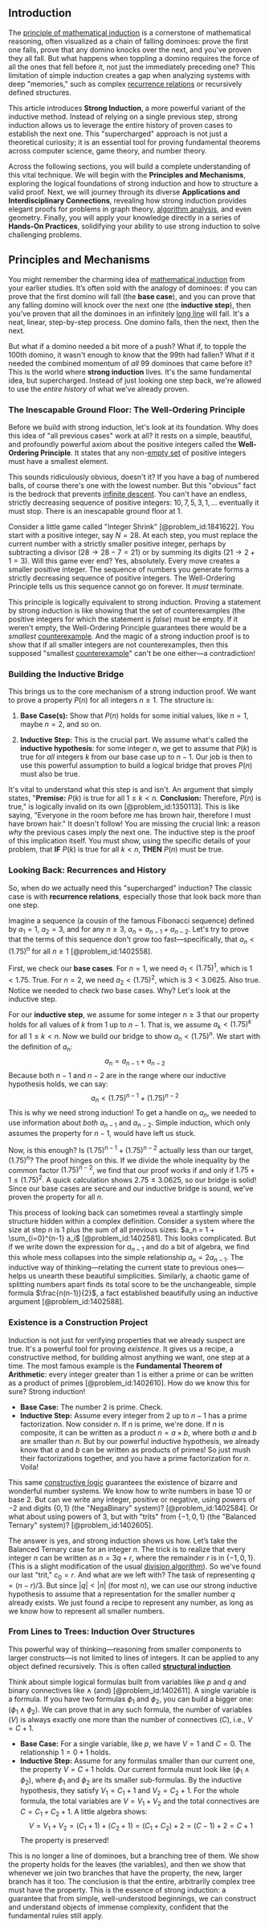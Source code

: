 ## Introduction
The [principle of mathematical induction](@article_id:158116) is a cornerstone of mathematical reasoning, often visualized as a chain of falling dominoes: prove the first one falls, prove that any domino knocks over the next, and you've proven they all fall. But what happens when toppling a domino requires the force of all the ones that fell before it, not just the immediately preceding one? This limitation of simple induction creates a gap when analyzing systems with deep "memories," such as complex [recurrence relations](@article_id:276118) or recursively defined structures.

This article introduces **Strong Induction**, a more powerful variant of the inductive method. Instead of relying on a single previous step, strong induction allows us to leverage the entire history of proven cases to establish the next one. This "supercharged" approach is not just a theoretical curiosity; it is an essential tool for proving fundamental theorems across computer science, game theory, and number theory.

Across the following sections, you will build a complete understanding of this vital technique. We will begin with the **Principles and Mechanisms**, exploring the logical foundations of strong induction and how to structure a valid proof. Next, we will journey through its diverse **Applications and Interdisciplinary Connections**, revealing how strong induction provides elegant proofs for problems in graph theory, [algorithm analysis](@article_id:262409), and even geometry. Finally, you will apply your knowledge directly in a series of **Hands-On Practices**, solidifying your ability to use strong induction to solve challenging problems.

## Principles and Mechanisms

You might remember the charming idea of [mathematical induction](@article_id:147322) from your earlier studies. It’s often sold with the analogy of dominoes: if you can prove that the first domino will fall (the **base case**), and you can prove that any falling domino will knock over the next one (the **inductive step**), then you’ve proven that all the dominoes in an infinitely [long line](@article_id:155585) will fall. It's a neat, linear, step-by-step process. One domino falls, then the next, then the next.

But what if a domino needed a bit more of a push? What if, to topple the 100th domino, it wasn't enough to know that the 99th had fallen? What if it needed the combined momentum of *all* 99 dominoes that came before it? This is the world where **strong induction** lives. It's the same fundamental idea, but supercharged. Instead of just looking one step back, we're allowed to use the *entire history* of what we've already proven.

### The Inescapable Ground Floor: The Well-Ordering Principle

Before we build with strong induction, let's look at its foundation. Why does this idea of "all previous cases" work at all? It rests on a simple, beautiful, and profoundly powerful axiom about the positive integers called the **Well-Ordering Principle**. It states that any non-[empty set](@article_id:261452) of positive integers must have a smallest element.

This sounds ridiculously obvious, doesn't it? If you have a bag of numbered balls, of course there's one with the lowest number. But this "obvious" fact is the bedrock that prevents [infinite descent](@article_id:137927). You can't have an endless, strictly decreasing sequence of positive integers: $10, 7, 5, 3, 1, \dots$ eventually it must stop. There is an inescapable ground floor at 1.

Consider a little game called "Integer Shrink" [@problem_id:1841622]. You start with a positive integer, say $N=28$. At each step, you must replace the current number with a strictly smaller positive integer, perhaps by subtracting a divisor ($28 \rightarrow 28 - 7 = 21$) or by summing its digits ($21 \rightarrow 2+1=3$). Will this game ever end? Yes, absolutely. Every move creates a smaller positive integer. The sequence of numbers you generate forms a strictly decreasing sequence of positive integers. The Well-Ordering Principle tells us this sequence cannot go on forever. It *must* terminate.

This principle is logically equivalent to strong induction. Proving a statement by strong induction is like showing that the set of counterexamples (the positive integers for which the statement is *false*) must be empty. If it weren't empty, the Well-Ordering Principle guarantees there would be a *smallest* [counterexample](@article_id:148166). And the magic of a strong induction proof is to show that if all smaller integers are not counterexamples, then this supposed "smallest [counterexample](@article_id:148166)" can't be one either—a contradiction!

### Building the Inductive Bridge

This brings us to the core mechanism of a strong induction proof. We want to prove a property $P(n)$ for all integers $n \ge 1$. The structure is:

1.  **Base Case(s):** Show that $P(n)$ holds for some initial values, like $n=1$, maybe $n=2$, and so on.

2.  **Inductive Step:** This is the crucial part. We assume what's called the **inductive hypothesis**: for some integer $n$, we get to assume that $P(k)$ is true for *all* integers $k$ from our base case up to $n-1$. Our job is then to use this powerful assumption to build a logical bridge that proves $P(n)$ must also be true.

It's vital to understand what this step is and isn't. An argument that simply states, "**Premise:** $P(k)$ is true for all $1 \le k \lt n$. **Conclusion:** Therefore, $P(n)$ is true," is logically invalid on its own [@problem_id:1350113]. This is like saying, "Everyone in the room before me has brown hair, therefore I must have brown hair." It doesn't follow! You are missing the crucial link: a reason *why* the previous cases imply the next one. The inductive step is the proof of this implication itself. You must show, using the specific details of your problem, that **IF** $P(k)$ is true for all $k \lt n$, **THEN** $P(n)$ must be true.

### Looking Back: Recurrences and History

So, when do we actually need this "supercharged" induction? The classic case is with **recurrence relations**, especially those that look back more than one step.

Imagine a sequence (a cousin of the famous Fibonacci sequence) defined by $a_1=1$, $a_2=3$, and for any $n \ge 3$, $a_n = a_{n-1} + a_{n-2}$. Let's try to prove that the terms of this sequence don't grow too fast—specifically, that $a_n \lt (1.75)^n$ for all $n \ge 1$ [@problem_id:1402558].

First, we check our **base cases**. For $n=1$, we need $a_1 \lt (1.75)^1$, which is $1 \lt 1.75$. True. For $n=2$, we need $a_2 \lt (1.75)^2$, which is $3 \lt 3.0625$. Also true. Notice we needed to check *two* base cases. Why? Let's look at the inductive step.

For our **inductive step**, we assume for some integer $n \ge 3$ that our property holds for all values of $k$ from $1$ up to $n-1$. That is, we assume $a_k \lt (1.75)^k$ for all $1 \le k \lt n$. Now we build our bridge to show $a_n \lt (1.75)^n$. We start with the definition of $a_n$:
$$a_n = a_{n-1} + a_{n-2}$$
Because both $n-1$ and $n-2$ are in the range where our inductive hypothesis holds, we can say:
$$a_n \lt (1.75)^{n-1} + (1.75)^{n-2}$$
This is why we need strong induction! To get a handle on $a_n$, we needed to use information about *both* $a_{n-1}$ and $a_{n-2}$. Simple induction, which only assumes the property for $n-1$, would have left us stuck.

Now, is this enough? Is $(1.75)^{n-1} + (1.75)^{n-2}$ actually less than our target, $(1.75)^n$? The proof hinges on this. If we divide the whole inequality by the common factor $(1.75)^{n-2}$, we find that our proof works if and only if $1.75 + 1 \le (1.75)^2$. A quick calculation shows $2.75 \le 3.0625$, so our bridge is solid! Since our base cases are secure and our inductive bridge is sound, we've proven the property for all $n$.

This process of looking back can sometimes reveal a startlingly simple structure hidden within a complex definition. Consider a system where the size at step $n$ is 1 plus the sum of all previous sizes: $a_n = 1 + \sum_{i=0}^{n-1} a_i$ [@problem_id:1402581]. This looks complicated. But if we write down the expression for $a_{n-1}$ and do a bit of algebra, we find this whole mess collapses into the simple relationship $a_n = 2 a_{n-1}$. The inductive way of thinking—relating the current state to previous ones—helps us unearth these beautiful simplicities. Similarly, a chaotic game of splitting numbers apart finds its total score to be the unchangeable, simple formula $\frac{n(n-1)}{2}$, a fact established beautifully using an inductive argument [@problem_id:1402588].

### Existence is a Construction Project

Induction is not just for verifying properties that we already suspect are true. It's a powerful tool for proving *existence*. It gives us a recipe, a constructive method, for building almost anything we want, one step at a time. The most famous example is the **Fundamental Theorem of Arithmetic**: every integer greater than 1 is either a prime or can be written as a product of primes [@problem_id:1402610]. How do we know this for sure? Strong induction!
*   **Base Case:** The number 2 is prime. Check.
*   **Inductive Step:** Assume every integer from 2 up to $n-1$ has a prime factorization. Now consider $n$. If $n$ is prime, we're done. If $n$ is composite, it can be written as a product $n = a \times b$, where both $a$ and $b$ are smaller than $n$. But by our powerful inductive hypothesis, we already know that $a$ and $b$ can be written as products of primes! So just mush their factorizations together, and you have a prime factorization for $n$. Voila!

This same [constructive logic](@article_id:151580) guarantees the existence of bizarre and wonderful number systems. We know how to write numbers in base 10 or base 2. But can we write any integer, positive or negative, using powers of $-2$ and digits $\{0, 1\}$ (the "NegaBinary" system)? [@problem_id:1402584]. Or what about using powers of 3, but with "trits" from $\{-1, 0, 1\}$ (the "Balanced Ternary" system)? [@problem_id:1402605].

The answer is yes, and strong induction shows us how. Let’s take the Balanced Ternary case for an integer $n$. The trick is to realize that every integer $n$ can be written as $n = 3q + r$, where the remainder $r$ is in $\{-1, 0, 1\}$. (This is a slight modification of the usual [division algorithm](@article_id:155519)). So we've found our last "trit," $c_0 = r$. And what are we left with? The task of representing $q = (n-r)/3$. But since $|q| \lt |n|$ (for most $n$), we can use our strong inductive hypothesis to assume that a representation for the smaller number $q$ already exists. We just found a recipe to represent any number, as long as we know how to represent all smaller numbers.

### From Lines to Trees: Induction Over Structures

This powerful way of thinking—reasoning from smaller components to larger constructs—is not limited to lines of integers. It can be applied to any object defined recursively. This is often called **[structural induction](@article_id:149721)**.

Think about simple logical formulas built from variables like $p$ and $q$ and binary connectives like $\land$ (and) [@problem_id:1402611]. A single variable is a formula. If you have two formulas $\phi_1$ and $\phi_2$, you can build a bigger one: $(\phi_1 \land \phi_2)$. We can prove that in any such formula, the number of variables ($V$) is always exactly one more than the number of connectives ($C$), i.e., $V=C+1$.
*   **Base Case:** For a single variable, like $p$, we have $V=1$ and $C=0$. The relationship $1 = 0+1$ holds.
*   **Inductive Step:** Assume for any formulas smaller than our current one, the property $V=C+1$ holds. Our current formula must look like $(\phi_1 \land \phi_2)$, where $\phi_1$ and $\phi_2$ are its smaller sub-formulas. By the inductive hypothesis, they satisfy $V_1 = C_1+1$ and $V_2 = C_2+1$. For the whole formula, the total variables are $V = V_1 + V_2$ and the total connectives are $C = C_1 + C_2 + 1$. A little algebra shows:
$$V = V_1 + V_2 = (C_1+1) + (C_2+1) = (C_1+C_2) + 2 = (C-1) + 2 = C+1$$
The property is preserved!

This is no longer a line of dominoes, but a branching tree of them. We show the property holds for the leaves (the variables), and then we show that whenever we join two branches that have the property, the new, larger branch has it too. The conclusion is that the entire, arbitrarily complex tree must have the property. This is the essence of strong induction: a guarantee that from simple, well-understood beginnings, we can construct and understand objects of immense complexity, confident that the fundamental rules still apply.